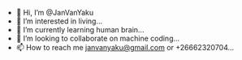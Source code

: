 - 👋 Hi, I’m @JanVanYaku
- 👀 I’m interested in living...
- 🌱 I’m currently learning human brain...
- 💞️ I’m looking to collaborate on machine coding...
- 📫 How to reach me janvanyaku@gmail.com or +26662320704...

<!---
JanVanYaku/JanVanYaku is a ✨ special ✨ repository because its `README.md` (this file) appears on your GitHub profile.
You can click the Preview link to take a look at your changes.
--->
